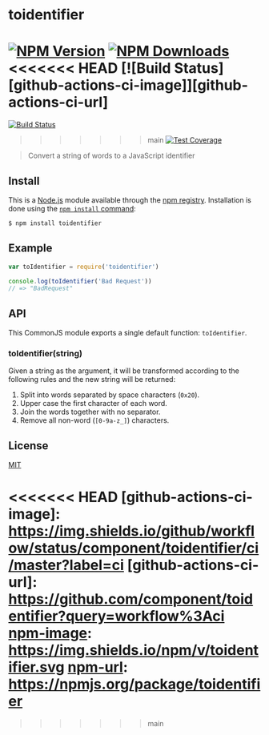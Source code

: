 # toidentifier

[![NPM Version][npm-image]][npm-url]
[![NPM Downloads][downloads-image]][downloads-url]
<<<<<<< HEAD
[![Build Status][github-actions-ci-image]][github-actions-ci-url]
=======
[![Build Status][travis-image]][travis-url]
>>>>>>> main
[![Test Coverage][codecov-image]][codecov-url]

> Convert a string of words to a JavaScript identifier

## Install

This is a [Node.js](https://nodejs.org/en/) module available through the
[npm registry](https://www.npmjs.com/). Installation is done using the
[`npm install` command](https://docs.npmjs.com/getting-started/installing-npm-packages-locally):

```bash
$ npm install toidentifier
```

## Example

```js
var toIdentifier = require('toidentifier')

console.log(toIdentifier('Bad Request'))
// => "BadRequest"
```

## API

This CommonJS module exports a single default function: `toIdentifier`.

### toIdentifier(string)

Given a string as the argument, it will be transformed according to
the following rules and the new string will be returned:

1. Split into words separated by space characters (`0x20`).
2. Upper case the first character of each word.
3. Join the words together with no separator.
4. Remove all non-word (`[0-9a-z_]`) characters.

## License

[MIT](LICENSE)

[codecov-image]: https://img.shields.io/codecov/c/github/component/toidentifier.svg
[codecov-url]: https://codecov.io/gh/component/toidentifier
[downloads-image]: https://img.shields.io/npm/dm/toidentifier.svg
[downloads-url]: https://npmjs.org/package/toidentifier
<<<<<<< HEAD
[github-actions-ci-image]: https://img.shields.io/github/workflow/status/component/toidentifier/ci/master?label=ci
[github-actions-ci-url]: https://github.com/component/toidentifier?query=workflow%3Aci
[npm-image]: https://img.shields.io/npm/v/toidentifier.svg
[npm-url]: https://npmjs.org/package/toidentifier
=======
[npm-image]: https://img.shields.io/npm/v/toidentifier.svg
[npm-url]: https://npmjs.org/package/toidentifier
[travis-image]: https://img.shields.io/travis/component/toidentifier/master.svg
[travis-url]: https://travis-ci.org/component/toidentifier
>>>>>>> main


##

[npm]: https://www.npmjs.com/

[yarn]: https://yarnpkg.com/
